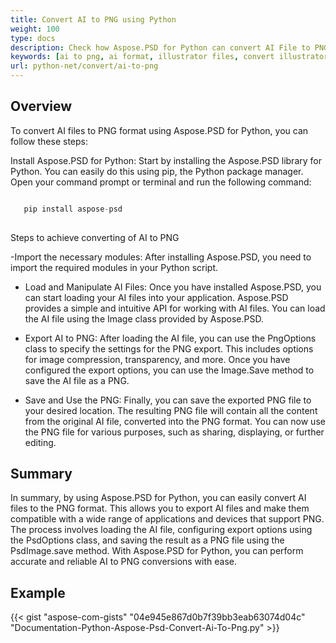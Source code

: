 ```yaml
---
title: Convert AI to PNG using Python
weight: 100
type: docs
description: Check how Aspose.PSD for Python can convert AI File to PNG.
keywords: [ai to png, ai format, illustrator files, convert illustrator, png, psd api, python, code sample]
url: python-net/convert/ai-to-png
---
```


## **Overview**
To convert AI files to PNG format using Aspose.PSD for Python, you can follow these steps:

Install Aspose.PSD for Python: Start by installing the Aspose.PSD library for Python. You can easily do this using pip, the Python package manager. Open your command prompt or terminal and run the following command:

```python

   pip install aspose-psd
  
```

Steps to achieve converting of AI to PNG

-Import the necessary modules: After installing Aspose.PSD, you need to import the required modules in your Python script. 
- Load and Manipulate AI Files: Once you have installed Aspose.PSD, you can start loading your AI files into your application. Aspose.PSD provides a simple and intuitive API for working with AI files. You can load the AI file using the Image class provided by Aspose.PSD.

- Export AI to PNG: After loading the AI file, you can use the PngOptions class to specify the settings for the PNG export. This includes options for image compression, transparency, and more. Once you have configured the export options, you can use the Image.Save method to save the AI file as a PNG.

- Save and Use the PNG: Finally, you can save the exported PNG file to your desired location. The resulting PNG file will contain all the content from the original AI file, converted into the PNG format. You can now use the PNG file for various purposes, such as sharing, displaying, or further editing.

## **Summary**
In summary, by using Aspose.PSD for Python, you can easily convert AI files to the PNG format. This allows you to export AI files and make them compatible with a wide range of applications and devices that support PNG. The process involves loading the AI file, configuring export options using the PsdOptions class, and saving the result as a PNG file using the PsdImage.save method. With Aspose.PSD for Python, you can perform accurate and reliable AI to PNG conversions with ease.

## **Example**
{{< gist "aspose-com-gists" "04e945e867d0b7f39bb3eab63074d04c" "Documentation-Python-Aspose-Psd-Convert-Ai-To-Png.py" >}}